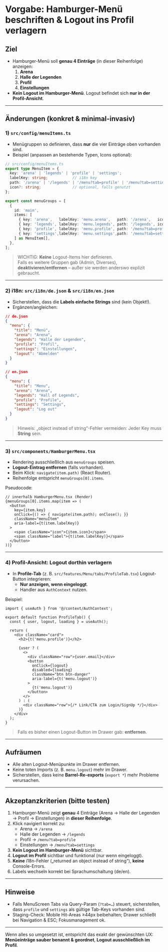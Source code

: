 # Vorgabe: Hamburger-Menü beschriften & Logout ins Profil verlagern

## Ziel
- Hamburger-Menü soll **genau 4 Einträge** (in dieser Reihenfolge) anzeigen:
  1. **Arena**
  2. **Halle der Legenden**
  3. **Profil**
  4. **Einstellungen**
- **Kein Logout im Hamburger-Menü**. Logout befindet sich **nur in der Profil-Ansicht**.

---

## Änderungen (konkret & minimal-invasiv)

### 1) `src/config/menuItems.ts`
- Menügruppen so definieren, dass **nur** die vier Einträge oben vorhanden sind.
- Beispiel (anpassen an bestehende Typen, Icons optional):

```ts
// src/config/menuItems.ts
export type MenuItem = {
  key: 'arena' | 'legends' | 'profile' | 'settings';
  labelKey: string;           // i18n key
  path: '/arena' | '/legends' | '/menu?tab=profile' | '/menu?tab=settings';
  icon?: string;              // optional, falls genutzt
};

export const menuGroups = [
  {
    id: 'main',
    items: [
      { key: 'arena',   labelKey: 'menu.arena',   path: '/arena',   icon: '🏟️' },
      { key: 'legends', labelKey: 'menu.legends', path: '/legends', icon: '🏛️' },
      { key: 'profile', labelKey: 'menu.profile', path: '/menu?tab=profile', icon: '👤' },
      { key: 'settings',labelKey: 'menu.settings',path: '/menu?tab=settings', icon: '⚙️' },
    ] as MenuItem[],
  },
];
```

> WICHTIG: **Keine** Logout-Items hier definieren.  
> Falls es weitere Gruppen gab (Admin, Diverses), **deaktivieren/entfernen** – außer sie werden anderswo explizit gebraucht.

---

### 2) i18n: `src/i18n/de.json` & `src/i18n/en.json`
- Sicherstellen, dass die **Labels einfache Strings** sind (kein Objekt!).
- Ergänzen/angleichen:

```json
// de.json
{
  "menu": {
    "title": "Menü",
    "arena": "Arena",
    "legends": "Halle der Legenden",
    "profile": "Profil",
    "settings": "Einstellungen",
    "logout": "Abmelden"
  }
}
```

```json
// en.json
{
  "menu": {
    "title": "Menu",
    "arena": "Arena",
    "legends": "Hall of Legends",
    "profile": "Profile",
    "settings": "Settings",
    "logout": "Log out"
  }
}
```

> Hinweis: „object instead of string“-Fehler vermeiden: Jeder Key muss **String** sein.

---

### 3) `src/components/HamburgerMenu.tsx`
- Rendering ausschließlich aus `menuGroups` speisen.
- **Logout-Eintrag entfernen** (falls vorhanden).
- Beim Klick: `navigate(item.path)` (React Router).  
- Reihenfolge entspricht `menuGroups[0].items`.

Pseudocode:

```tsx
// innerhalb HamburgerMenu.tsx (Render)
{menuGroups[0].items.map(item => (
  <button
    key={item.key}
    onClick={() => { navigate(item.path); onClose(); }}
    className="menuItem"
    aria-label={t(item.labelKey)}
  >
    <span className="icon">{item.icon}</span>
    <span className="label">{t(item.labelKey)}</span>
  </button>
))}
```

---

### 4) Profil-Ansicht: Logout dorthin verlagern
- In **Profile-Tab** (z. B. `src/features/Menu/tabs/ProfileTab.tsx`) Logout-Button integrieren:
  - **Nur anzeigen, wenn eingeloggt**.
  - Handler aus `AuthContext` nutzen.

Beispiel:

```tsx
import { useAuth } from '@/context/AuthContext';

export default function ProfileTab() {
  const { user, logout, loading } = useAuth();

  return (
    <div className="card">
      <h2>{t('menu.profile')}</h2>

      {user ? (
        <>
          <div className="row">{user.email}</div>
          <button
            onClick={logout}
            disabled={loading}
            className="btn btn-danger"
            aria-label={t('menu.logout')}
          >
            {t('menu.logout')}
          </button>
        </>
      ) : (
        <div className="row">{/* Link/CTA zum Login/SignUp */}</div>
      )}
    </div>
  );
}
```

> Falls es bisher einen Logout-Button im Drawer gab: **entfernen**.

---

## Aufräumen
- Alle alten Logout-Menüpunkte im Drawer entfernen.
- Keine toten Imports (z. B. `menu.logout`) mehr im Drawer.
- Sicherstellen, dass keine **Barrel-Re-exports** (`export *`) mehr Probleme verursachen.

---

## Akzeptanzkriterien (bitte testen)
1. Hamburger-Menü zeigt **genau** 4 Einträge (Arena → Halle der Legenden → Profil → Einstellungen) in **dieser Reihenfolge**.
2. Klick navigiert korrekt zu:
   - Arena → `/arena`
   - Halle der Legenden → `/legends`
   - Profil → `/menu?tab=profile`
   - Einstellungen → `/menu?tab=settings`
3. **Kein Logout im Hamburger-Menü** sichtbar.
4. **Logout im Profil** sichtbar und funktional (nur wenn eingeloggt).
5. **Keine** i18n-Fehler („returned an object instead of string“), **keine** Console-Errors.
6. Labels wechseln korrekt bei Sprachumschaltung (de/en).

---

## Hinweise
- Falls MenuScreen Tabs via Query-Param (`?tab=…`) steuert, sicherstellen, dass `profile` und `settings` als gültige Tab-Keys vorhanden sind.
- Staging-Check: Mobile Hit-Areas ≥44px beibehalten; Drawer schließt bei Navigation & ESC; Fokusmanagement ok.

---

Wenn alles so umgesetzt ist, entspricht das exakt der gewünschten UX: **Menüeinträge sauber benannt & geordnet**, **Logout ausschließlich im Profil**.
